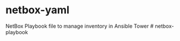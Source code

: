 # netbox-yaml
NetBox Playbook file to manage inventory in Ansible Tower
#   n e t b o x - p l a y b o o k  
 
